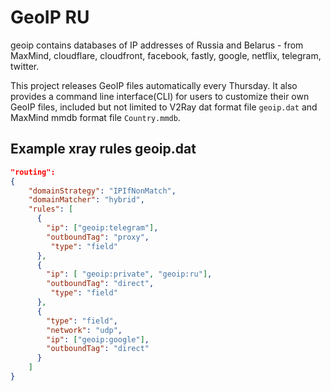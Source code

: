 # GeoIP RU

geoip contains databases of IP addresses of Russia and Belarus - from MaxMind, cloudflare, cloudfront, facebook, fastly, google, netflix, telegram, twitter.

This project releases GeoIP files automatically every Thursday. It also provides a command line interface(CLI) for users to customize their own GeoIP files, included but not limited to V2Ray dat format file `geoip.dat` and MaxMind mmdb format file `Country.mmdb`.

## Example xray rules geoip.dat

```json
"routing":
{
    "domainStrategy": "IPIfNonMatch",
    "domainMatcher": "hybrid",
    "rules": [
      {
        "ip": ["geoip:telegram"],
        "outboundTag": "proxy",
         "type": "field"
      },
      {
        "ip": [ "geoip:private", "geoip:ru"],
        "outboundTag": "direct",
         "type": "field"
      },
      {
        "type": "field",
        "network": "udp",
        "ip": ["geoip:google"],
        "outboundTag": "direct"
      }
    ]
}

